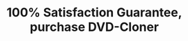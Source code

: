 ---
title: 100% Satisfaction Guarantee, purchase DVD-Cloner
metaItems:
  - name: description
    content: DVD to DVD copy, copy dual layer DVDs, 30 day money-back guarantee that makes it your perfect DVD copy solution!
  - name: keywords
    content: DVD-Cloner, order  
template: primary
areaTop:
  bottomAdditionText: <a href="/dvd-cloner/dvd-copy-64bit/" class="btn rounded-0 btn-outline-dark">Achieve 20% higher copy speed with DVD-Cloner 64-bit </a>
  additionClass: shadow-box py-lg-8 py-6
  type: order
  button:
    additionText: |      
      After purchasing DVD-Cloner, you could <a class="text-danger" href="https://www.blue-cloner.com/dc_discountorder.html">get 10% discount to buy Blue-Cloner here</a>, and enjoy wonderful HD movies!
       
      <span class="text-danger">Note: You can get both DVD-Cloner and DVD-Cloner 64-bit with one order!</span>
orderList:
  name: order-list
  template: card
  type: order
  container: container 
  title: 
  textTop: 
  textBottom: 
  button:
  paddingY: 6
  additionClass: position-relative text-center
  bgStyle: 
  reWriteitem:
    - handleName: DVD-Cloner 64bit
      active: false
    - handleName: iPod-Cloner
      active: false
  iconGird: 3
bundles:
  name: Bundles
  active: true
  container: container
  additionClass: position-relative bg-dark-opacity-1
  items:
    - title: DVD Software Bundles
      list:
        - title: Blue&DVD-Cloner Suite
          url: https://secure.avangate.com/order/checkout.php?PRODS=4558661&QTY=1&CART=1&ORDERSTYLE=nLWooJXflH4=
          handleName:
            - DVD-Cloner
            - Blue-Cloner
          initialPrice: 120
          price: 96
          discountRate: 20%
          additionClass: col-xxl-6
          text: Blue & DVD-Cloner Suite, including DVD-Cloner and Blue-Cloner, enables you to copy DVD and Blu-ray movies with diverse copy modes, such as perfect 1:1 DVD/Blu-ray copy, movie complete copy, movie-only copy, split copy and customized copy.
        - title: DVD-Cloner & ripper Suite
          url: https://secure.avangate.com/order/checkout.php?PRODS=4558660&QTY=1&CART=1&ORDERSTYLE=nLWooJXflH4= 
          handleName:
            - dc
            - odr
          initialPrice: 100
          price: 70
          discountRate: 30%
          additionClass: col-xxl-6
          text: DVD-Cloner & ripper Suite, including DVD-Cloner and Open DVD ripper, enables you to copy DVD movies with diverse copy modes, remove all DVD protections and rip DVD movies to many different video and audio formats for playback on various media devices.
        - title: DVD-Cloner & SmartBurner Suite
          url: https://secure.avangate.com/order/checkout.php?PRODS=4602164&QTY=1&CART=1
          handleName:
            - dc
            - osb
          initialPrice: 90
          price: 63
          discountRate: 30%
          additionClass: col-xxl-6
          text: DVD-Cloner & SmartBurner Suite, including DVD-Cloner and Open SmartBurner, enables you to copy DVD movies with diverse copy modes, remove all DVD protections and burn data/video files to DVD/Blu-ray discs.
        - title: DVD-Cloner & Stream-Cloner Suite
          url: https://secure.avangate.com/order/checkout.php?PRODS=4558665&QTY=1&CART=1&ORDERSTYLE=nLWooJXflH4=
          handleName:
            - dc
            - sc
          initialPrice: 120
          price: 96
          discountRate: 20%
          additionClass: col-xxl-6
          text: DVD-Cloner & Stream-Cloner Suite, including DVD-Cloner and Stream-Cloner, enables you to copy DVD movies with diverse copy modes, remove all DVD protections, download/capture online movies and convert them to various video and audio formats.
        - title: DVD-Cloner & Game-Cloner Suite
          url: https://secure.avangate.com/order/checkout.php?PRODS=4558663&QTY=1&CART=1&ORDERSTYLE=nLWooJXflH4=
          handleName:
            - dc
            - gc
          initialPrice: 95
          price: 76
          discountRate: 20%
          additionClass: col-xxl-6
          text: DVD-Cloner & Game-Cloner Suite, including DVD-Cloner and Game-Cloner, enables you to copy DVD movies with diverse copy modes, remove all DVD protections and copy PS3 games, PS2 games, Xbox 360 games, Wii games and PC games with excellent image quality.
        - title: DVD-Cloner Ultimate
          type: ultimate
          url: https://secure.avangate.com/order/checkout.php?PRODS=4558663&QTY=1&CART=1&ORDERSTYLE=nLWooJXflH4=
          handleName:
            - dc
            - odr
            - osb
            - gc
            - ic
          initialPrice: 195
          price: 132
          discountRate: 32%
          additionClass: col-xxl-6
          text: DVD-Cloner Ultimate, including DVD-Cloner, Open DVD ripper, Open SmartBurner, Game-Cloner and iPod-Cloner, enables you to copy your DVD movies with perfect quality, rip DVD movies to various video and audio formats, burn data/video files to DVD/Blu-ray discs, convert your DVD movies to iPod compatible formats and copy various games.
    - title: Blu-ray Software Bundles
      list:
        - title: Blue&DVD-Cloner Suite
          url: https://secure.avangate.com/order/checkout.php?PRODS=4558661&QTY=1&CART=1&ORDERSTYLE=nLWooJXflH4=
          handleName:
            - DVD-Cloner
            - Blue-Cloner
          initialPrice: 120
          price: 96
          discountRate: 20%
          additionClass: col-xxl-6
          text: Blue & DVD-Cloner Suite, including DVD-Cloner and Blue-Cloner, enables you to copy DVD and Blu-ray movies with diverse copy modes, such as perfect 1:1 DVD/Blu-ray copy, movie complete copy, movie-only copy, split copy and customized copy.
        - title: Blue-Cloner & SmartBurner Suite
          url: https://secure.avangate.com/order/checkout.php?PRODS=4602163&QTY=1&CART=1
          handleName:
            - bc
            - osb
          initialPrice: 90
          price: 63
          discountRate: 30%
          additionClass: col-xxl-6
          text: Blue-Cloner & SmartBurner Suite, including Blue-Cloner and Open SmartBurner, enables you to copy Blu-ray movies with diverse copy modes, remove BD protections and burn data/video files to DVD/Blu-ray discs.

        - title: Blue-Cloner & Stream-Cloner Suite
          url: https://secure.avangate.com/order/checkout.php?PRODS=4606517&QTY=1&CART=1
          handleName:
            - bc
            - sc
          initialPrice: 120
          price: 96
          discountRate: 20%
          additionClass: col-xxl-6
          text: Blue-Cloner & Stream-Cloner Suite, including DVD-Cloner and Stream-Cloner, enables you to copy DVD movies with diverse copy modes, remove all DVD protections, download/capture online movies and convert them to various video and audio formats.

        - title: Blue-Cloner & ripper Suite
          url: https://secure.avangate.com/order/checkout.php?PRODS=4558666&QTY=1&CART=1&ORDERSTYLE=nLWooJXflH4=
          handleName:
            - bc
            - obr
          initialPrice: 100
          price: 80
          discountRate: 20%
          additionClass: col-xxl-6
          text: Blue-Cloner & ripper Suite, including Blue-Cloner and Open Blu-ray ripper, enables you to copy Blu-ray movies with diverse copy modes, remove BD protections and rip Blu-ray movies to many different video and audio formats for playback on various media devices.

        - title: Blue-Cloner Ultimate
          type: ultimate
          url: https://secure.avangate.com/order/checkout.php?PRODS=4558667&QTY=1&CART=1&ORDERSTYLE=nLWooJXflH4=
          handleName:
            - bc
            - obr
            - osb
            - btd
            - bth
          initialPrice: 200
          price: 136
          discountRate: 32%
          additionClass: col-xxl-6
          text: Blue-Cloner Ultimate, including Blue-Cloner, Open blu-ray ripper, Open SmartBurner, Blu-ray to HDD and Blu-ray to DVD.
bonus: 
  name: Free Software
  active: true
  title: DVD-Cloner's Bonus Software
  additionClass: bg-dark-opacity-2
  items:
    - handleName: Open DVD Ripper Lite
    - handleName: Stream-Cloner Lite               
---